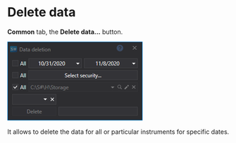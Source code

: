 # Delete data

**Common** tab, the **Delete data...** button.

![hydra data delete](../../../images/hydra_data_delete.png)

It allows to delete the data for all or particular instruments for specific dates.
